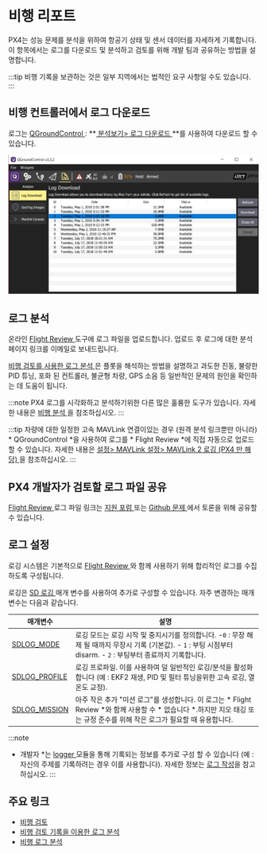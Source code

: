 # 비행 리포트

PX4는 성능 문제를 분석을 위하여 항공기 상태 및 센서 데이터를 자세하게 기록합니다. 이 항목에서는 로그를 다운로드 및 분석하고 검토를 위해 개발 팀과 공유하는 방법을 설명합니다.

:::tip
비행 기록을 보관하는 것은 일부 지역에서는 법적인 요구 사항일 수도 있습니다.
:::

## 비행 컨트롤러에서 로그 다운로드

로그는 [ QGroundControl ](http://qgroundcontrol.com/) : **[ 분석보기> 로그 다운로드 ](https://docs.qgroundcontrol.com/en/analyze_view/log_download.html)**를 사용하여 다운로드 할 수 있습니다.

![비행 로그 다운로드](../../assets/qgc/analyze/log_download.jpg)

## 로그 분석

온라인 [ Flight Review ](http://logs.px4.io) 도구에 로그 파일을 업로드합니다. 업로드 후 로그에 대한 분석 페이지 링크를 이메일로 보내드립니다.

[ 비행 검토를 사용한 로그 분석 ](../log/flight_review.md)은 플롯을 해석하는 방법을 설명하고 과도한 진동, 불량한 PID 튜닝, 포화 된 컨트롤러, 불균형 차량, GPS 소음 등 일반적인 문제의 원인을 확인하는 데 도움이 됩니다.

:::note PX4 로그를 시각화하고 분석하기위한 다른 많은 훌륭한 도구가 있습니다. 자세한 내용은 [ 비행 분석 ](../dev_log/flight_log_analysis.md)을 참조하십시오.
:::

:::tip
차량에 대한 일정한 고속 MAVLink 연결이있는 경우 (원격 분석 링크뿐만 아니라) * QGroundControl *을 사용하여 로그를 * Flight Review *에 직접 자동으로 업로드 할 수 있습니다. 자세한 내용은 [ 설정> MAVLink 설정> MAVLink 2 로깅 (PX4 만 해당) ](https://docs.qgroundcontrol.com/en/SettingsView/MAVLink.html#logging)을 참조하십시오.
:::

## PX4 개발자가 검토할 로그 파일 공유

[ Flight Review ](http://logs.px4.io) 로그 파일 링크는 [ 지원 포럼 ](../contribute/support.md#forums-and-chat) 또는 [ Github 문제 ](../README.md#reporting-bugs--issues)에서 토론을 위해 공유할 수 있습니다.

## 로그 설정

로깅 시스템은 기본적으로 [ Flight Review ](http://logs.px4.io)와 함께 사용하기 위해 합리적인 로그를 수집하도록 구성됩니다.

로깅은 [ SD 로깅 ](../advanced_config/parameter_reference.md#sd-logging) 매개 변수를 사용하여 추가로 구성할 수 있습니다. 자주 변경하는 매개 변수는 다음과 같습니다.

| 매개변수                                                                     | 설명                                                                                                                  |
| ------------------------------------------------------------------------ | ------------------------------------------------------------------------------------------------------------------- |
| [SDLOG_MODE](../advanced_config/parameter_reference.md#SDLOG_MODE)       | 로깅 모드는 로깅 시작 및 중지시기를 정의합니다. -` 0 ` : 무장 해제 될 때까지 무장시 기록 (기본값). - ` 1 ` : 부팅 시점부터 disarm. - ` 2 ` : 부팅부터 종료까지 기록합니다. |
| [SDLOG_PROFILE](../advanced_config/parameter_reference.md#SDLOG_PROFILE) | 로깅 프로파일. 이를 사용하여 덜 일반적인 로깅/분석을 활성화합니다 (예 : EKF2 재생, PID 및 필터 튜닝을위한 고속 로깅, 열 온도 교정).                                 |
| [SDLOG_MISSION](../advanced_config/parameter_reference.md#SDLOG_MISSION) | 아주 작은 추가 "미션 로그"를 생성합니다. 이 로그는 * Flight Review *와 함께 사용할 수 * 없습니다 *.하지만 지오 태깅 또는 규정 준수를 위해 작은 로그가 필요할 때 유용합니다.      |

:::note
* 개발자 *는 [ logger ](../modules/modules_system.md#logger) 모듈을 통해 기록되는 정보를 추가로 구성 할 수 있습니다 (예 : 자신의 주제를 기록하려는 경우 이를 사용합니다). 자세한 정보는 [로그 작성](../dev_log/logging.md)을 참고하십시오.
:::

## 주요 링크

- [비행 검토](http://logs.px4.io)
- [비행 검토 기록을 이용한 로그 분석](../log/flight_review.md)
- [비행 로그 분석](../dev_log/flight_log_analysis.md)